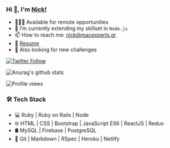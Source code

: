 

### Hi 👋, I'm [Nick!](https://nickharas.com)

- 👨🏽‍💻 Available for remote opportunities 
- 🌱 I’m currently extending my skillset in `Node.js`
- 📫 How to reach me: nick@macexperts.gr
- 📝 [Resume](https://docs.google.com/document/d/14Y6lh1eNt9qUwG1wLBkABmzAo4-IW6t-KA9_GapIZ1I/edit?usp=sharing)
- 🤔 Also looking for new challenges

<!--
**macnick/macnick** is a ✨ _special_ ✨ repository because its `README.md` (this file) appears on your GitHub profile.

Here are some ideas to get you started:

- 🔭- 👯 I’m looking to collaborate I’m currently working on ...
- 🌱 I’m currently learning ...
 on ...
- 🤔 I’m looking for help with ...
- 💬 Ask me about ...
- 📫 How to reach me: ...
- 😄 Pronouns: ...
- ⚡ Fun fact: ...
-->
[![Twitter Follow](https://img.shields.io/twitter/follow/macnick?label=Follow%20Nick%20on%20Twitter&style=social)](https://twitter.com/mac_experts)

![Anurag's github stats](https://github-readme-stats.vercel.app/api?username=macnick&show_icons=true&bg_color=#f22)

![Profile views](https://gpvc.arturio.dev/macnick)

### 🛠 Tech Stack

- 💻   Ruby | Ruby on Rails | Node
- 🌐   HTML | CSS | Bootstrap | JavaScript ES6 | ReactJS | Redux
- 🛢   MySQL | Firebase | PostgreSQL
- 🔧   Git | Markdown | RSpec | Heroku | Netlify
